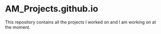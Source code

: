 # AM_Projects.github.io

This repository contains all the projects I worked on and I am working on at the moment.
